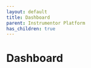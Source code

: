 ```yaml
---
layout: default
title: Dashboard
parent: Instrumentor Platform
has_children: true
---
```


# Dashboard
